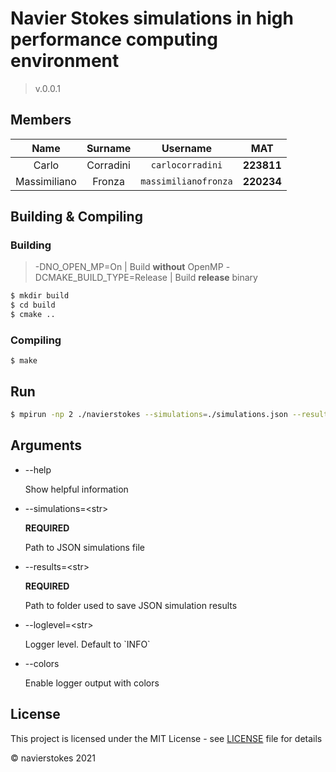 # Navier Stokes simulations in high performance computing environment

> v.0.0.1

## Members

|     Name     |  Surname  |       Username       |    MAT     |
| :----------: | :-------: | :------------------: | :--------: |
|    Carlo     | Corradini |   `carlocorradini`   | **223811** |
| Massimiliano |  Fronza   | `massimilianofronza` | **220234** |

## Building & Compiling

### Building

> -DNO_OPEN_MP=On | Build **without** OpenMP
> -DCMAKE_BUILD_TYPE=Release | Build **release** binary

```bash
$ mkdir build
$ cd build
$ cmake ..
```

### Compiling

```
$ make
```

## Run

```bash
$ mpirun -np 2 ./navierstokes --simulations=./simulations.json --results=./res --colors --loglevel=DEBUG
```

## Arguments

- --help

  Show helpful information

- --simulations=\<str>

  **REQUIRED**

  Path to JSON simulations file

- --results=\<str>

  **REQUIRED**

  Path to folder used to save JSON simulation results

- --loglevel=\<str>

  Logger level. Default to \`INFO\`

- --colors

  Enable logger output with colors

## License

This project is licensed under the MIT License - see [LICENSE](LICENSE) file for details

&copy; navierstokes 2021
